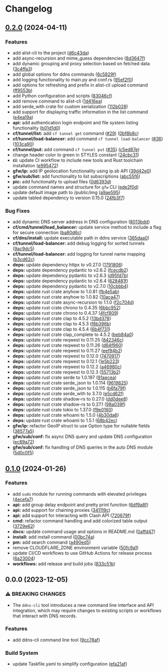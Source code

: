 # Changelog

## [0.2.0](https://github.com/liblaf/claps/compare/v0.1.0...v0.2.0) (2024-04-11)


### Features

* add alist-cli to the project ([d6c43da](https://github.com/liblaf/claps/commit/d6c43da88295446eb1dee7e469af8f4383d448f0))
* add async-recursion and mime_guess dependencies ([8d3647f](https://github.com/liblaf/claps/commit/8d3647f7ace890afd54d4f552df28e906ab52712))
* add dynamic grouping and proxy selection based on fetched data ([3c4ffa3](https://github.com/liblaf/claps/commit/3c4ffa38ac02d802014e4f6c4db7997741a8d37b))
* add global options for ddns commands ([6c5829f](https://github.com/liblaf/claps/commit/6c5829ffe4faebd3aa44ec2400e11dd61e7e800c))
* add logging functionality to main.py and conf.rs ([95ef2f0](https://github.com/liblaf/claps/commit/95ef2f037fdcb21d1b150d97387fdf19fdb2838b))
* add options for refreshing and prefix in alist-cli upload command ([ff9553b](https://github.com/liblaf/claps/commit/ff9553bf62f670a880d934458cdf6fcd017cdd49))
* add Python configuration and scripts ([83046cf](https://github.com/liblaf/claps/commit/83046cf7bd26d6332fbd4d7937330fb3875fd398))
* add remove command to alist-cli ([1d416ea](https://github.com/liblaf/claps/commit/1d416ea0de38b15d37333c74add9b5226be6c1d3))
* add serde_with crate for custom serialization ([112b028](https://github.com/liblaf/claps/commit/112b028d2210d26b3ed27094c141bf6614be895c))
* add support for displaying traffic information in the list command ([e4ea19a](https://github.com/liblaf/claps/commit/e4ea19a8ea0a10cba6c30a9fc816193077b8b15f))
* **api:** add authentication login endpoint and file system listing functionality ([b01d1d0](https://github.com/liblaf/claps/commit/b01d1d0db56389a5f82ca449da54ae40c7dd3703))
* **cf/tunnel/list:** add `cf tunnel get` command ([#29](https://github.com/liblaf/claps/issues/29)) ([0bf8b8c](https://github.com/liblaf/claps/commit/0bf8b8c68ca7680675d8bb78cd420372391ac076))
* **cf/tunnel/load-balancer:** add command `cf tunnel load-balancer` ([#36](https://github.com/liblaf/claps/issues/36)) ([103ca90](https://github.com/liblaf/claps/commit/103ca903c894dc0088b5c2998e94d2c8e00fcdec))
* **cf/tunnel/put:** add command `cf tunnel put` ([#35](https://github.com/liblaf/claps/issues/35)) ([c5ed87e](https://github.com/liblaf/claps/commit/c5ed87e89425e5f29befd2512728570d3c38223d))
* change header color to green in STYLES constant ([24cbc31](https://github.com/liblaf/claps/commit/24cbc31db6bea7853f9ba4177c1be85bfb1e8c2e))
* **ci:** update CI workflow to include new tools and Rust toolchain installation ([e995472](https://github.com/liblaf/claps/commit/e995472ecc2dd48ad24f34215fcbcbae60efba4d))
* **gfw/ip:** add IP geolocation functionality using ip.sb API ([39d42e0](https://github.com/liblaf/claps/commit/39d42e0e97ccb0e6c8adf8021f09c48e3f88a4bd))
* **gfw/sub/list:** add functionality to list subscriptions ([abc55f6](https://github.com/liblaf/claps/commit/abc55f6c8775854c9285039b8f59fa4a9e14fc89))
* **pic:** add functionality to upload files ([0d6393d](https://github.com/liblaf/claps/commit/0d6393dc317b317e893ac5f7b2c6cb6e8d524b3d))
* update command names and structure for `gfw` CLI ([ede2f0d](https://github.com/liblaf/claps/commit/ede2f0d918a315d49a88fd2c92534111ddf6bb52))
* update default image path to /public/img ([a9ae595](https://github.com/liblaf/claps/commit/a9ae59521d5d4600e96359b20d26ad0027971616))
* update tabled dependency to version 0.15.0 ([24fb3f7](https://github.com/liblaf/claps/commit/24fb3f7ea60c6c29734a050e95a35f709f9e6401))


### Bug Fixes

* add dynamic DNS server address in DNS configuration ([8013bdd](https://github.com/liblaf/claps/commit/8013bdda891de7f3e06ad98d8e6466c68189e159))
* **cf/cmd/tunnel/load_balancer:** update service method to include a flag for secure connection ([ba80d6c](https://github.com/liblaf/claps/commit/ba80d6c1ca18c303c147405221b4b023de693de6))
* **cf/dns/install:** update executable path in ddns service ([365daa0](https://github.com/liblaf/claps/commit/365daa01051da082fa066c39eaaaabd12ee4d6d7))
* **cf/tunnel/load-balancer:** add debug logging for sorted tunnels ([9ac9dc5](https://github.com/liblaf/claps/commit/9ac9dc53a75812448c236955893efb7b7afa5f8d))
* **cf/tunnel/load-balancer:** add logging for tunnel name mapping ([b3cd62c](https://github.com/liblaf/claps/commit/b3cd62cf5fbe71c7201dad4583dd0b22e43879a1))
* **deps:** update dependency httpx to v0.27.0 ([1791806](https://github.com/liblaf/claps/commit/1791806570de7c78d5e58688194b15d7273fa927))
* **deps:** update dependency pydantic to v2.6.2 ([fcecdb2](https://github.com/liblaf/claps/commit/fcecdb22449f77c497679073889f7f8f3d1dba16))
* **deps:** update dependency pydantic to v2.6.3 ([d95fd7b](https://github.com/liblaf/claps/commit/d95fd7b93935aa6954450630b2afe80b3bf1b194))
* **deps:** update dependency pydantic to v2.6.4 ([628481f](https://github.com/liblaf/claps/commit/628481f9a892cef5beced7c9a854c963ef97d02c))
* **deps:** update dependency pydantic to v2.7.0 ([10cbbb4](https://github.com/liblaf/claps/commit/10cbbb4887c0b9f78dea00d4257c3ee24c614674))
* **deps:** update rust crate anyhow to 1.0.81 ([fb4e5ab](https://github.com/liblaf/claps/commit/fb4e5ab6833f77f7a6f2573b2f41523d5c9bddd0))
* **deps:** update rust crate anyhow to 1.0.82 ([10aca47](https://github.com/liblaf/claps/commit/10aca4724f54eb6e1f3f469424427b5945ebdc65))
* **deps:** update rust crate async-recursion to 1.1.0 ([f2c704d](https://github.com/liblaf/claps/commit/f2c704dd751bcd282264e767b12e882591ee5a7a))
* **deps:** update rust crate chrono to 0.4.35 ([6bbc952](https://github.com/liblaf/claps/commit/6bbc952a2303bf1467f26618c7f30ca7d809f9b1))
* **deps:** update rust crate chrono to 0.4.37 ([4fcf809](https://github.com/liblaf/claps/commit/4fcf8099d6e17f3be44a1875a969f9e3232bc698))
* **deps:** update rust crate clap to 4.5.2 ([13bd378](https://github.com/liblaf/claps/commit/13bd3782aba614676ef9848f0110fca1f4ffa151))
* **deps:** update rust crate clap to 4.5.3 ([f8b396b](https://github.com/liblaf/claps/commit/f8b396b981ff105a009b8a8ab0b7c94baa27a35d))
* **deps:** update rust crate clap to 4.5.4 ([6b4f731](https://github.com/liblaf/claps/commit/6b4f7313b39a33f727413f2414a17131b41bbd09))
* **deps:** update rust crate clap_complete to 4.5.2 ([beb84a0](https://github.com/liblaf/claps/commit/beb84a023f7f934ab25bd047703d7c6c8d96c875))
* **deps:** update rust crate reqwest to 0.11.25 ([842346c](https://github.com/liblaf/claps/commit/842346cee600aa5f4b918abcd216d89c7c5e55ee))
* **deps:** update rust crate reqwest to 0.11.26 ([d64f960](https://github.com/liblaf/claps/commit/d64f9605a528fff452e4258ea4bf02740c23095e))
* **deps:** update rust crate reqwest to 0.11.27 ([eef94b2](https://github.com/liblaf/claps/commit/eef94b235e43f284e4a6abfba690930367de975e))
* **deps:** update rust crate reqwest to 0.12.0 ([7470917](https://github.com/liblaf/claps/commit/7470917f42163e856db00e9162ce788060395ffc))
* **deps:** update rust crate reqwest to 0.12.1 ([1e5b223](https://github.com/liblaf/claps/commit/1e5b223994b7bc21a03b37367bf2bc4231b1a3dd))
* **deps:** update rust crate reqwest to 0.12.2 ([a46980c](https://github.com/liblaf/claps/commit/a46980c246a2a8886bf74f69376c7d9e5966ee93))
* **deps:** update rust crate reqwest to 0.12.3 ([55713b2](https://github.com/liblaf/claps/commit/55713b2698a07d8daee43174202f9bd54aa6b6a1))
* **deps:** update rust crate serde to 1.0.197 ([91aecea](https://github.com/liblaf/claps/commit/91aecea24ccfa1399608e86ff4f7fc1bbe5d8218))
* **deps:** update rust crate serde_json to 1.0.114 ([9619825](https://github.com/liblaf/claps/commit/96198251e74d9f86786aed1d8eedcec0db2e765a))
* **deps:** update rust crate serde_json to 1.0.115 ([b6fa79f](https://github.com/liblaf/claps/commit/b6fa79ff53b18d409a0cb9a1c76f1284f86a890b))
* **deps:** update rust crate serde_with to 3.7.0 ([e5cd62f](https://github.com/liblaf/claps/commit/e5cd62f14f757448b7d21f7b67dd73938332190a))
* **deps:** update rust crate shadow-rs to 0.27.0 ([dd0dee8](https://github.com/liblaf/claps/commit/dd0dee817983e3320e569722dac6724a94e687e6))
* **deps:** update rust crate shadow-rs to 0.27.1 ([98a039f](https://github.com/liblaf/claps/commit/98a039fab7318de11780460fc1e8cb86fce7bba4))
* **deps:** update rust crate tokio to 1.37.0 ([f9e0160](https://github.com/liblaf/claps/commit/f9e0160853ce1e29295c936409182660c31773e4))
* **deps:** update rust crate whoami to 1.5.0 ([4b30da6](https://github.com/liblaf/claps/commit/4b30da62b2fdc7769937388aa30f7a8b8ac54124))
* **deps:** update rust crate whoami to 1.5.1 ([68b42ec](https://github.com/liblaf/claps/commit/68b42ec61699070d08791c0ca2a461d365bfdc95))
* **gfw/ip:** refactor GeoIP struct to use Option type for nullable fields ([38577a5](https://github.com/liblaf/claps/commit/38577a557114de6ac5f70d056d140630f11bde9d))
* **gfw/sub/conf:** fix async DNS query and update DNS configuration ([ec89a72](https://github.com/liblaf/claps/commit/ec89a720ecd82c7ad0987ebd0f3877793fef8a73))
* **gfw/sub/conf:** fix handling of DNS queries in the auto DNS module ([5d0c0f5](https://github.com/liblaf/claps/commit/5d0c0f50f4d22e095a74447a3ed22520bdeb7cad))

## [0.1.0](https://github.com/liblaf/claps/compare/v0.0.0...v0.1.0) (2024-01-26)

### Features

- add `sudo` module for running commands with elevated privileges ([4ecefa7](https://github.com/liblaf/claps/commit/4ecefa773bf269076c50e912b054e34afafff7ff))
- **api:** add group delay endpoint and pretty print function ([6df9a8f](https://github.com/liblaf/claps/commit/6df9a8fa2d219b21ae1142311fb64c0db0f53719))
- **api:** add support for chaining proxies ([341119c](https://github.com/liblaf/claps/commit/341119ca3b302b5b0878653e97f581a1c137417c))
- **api:** add support for interacting with Clash API ([720679f](https://github.com/liblaf/claps/commit/720679f61877299ddb0b054579d28c1136376c62))
- **cmd:** refactor command handling and add colorized table output ([3729e62](https://github.com/liblaf/claps/commit/3729e622974a2936dbce2dc178335fbac96983c0))
- **docs:** update command usage and options in README.md ([0affd47](https://github.com/liblaf/claps/commit/0affd47fcd02b5a4ec933ec7fcb11e3982a4c013))
- **install:** add install command ([00bc74a](https://github.com/liblaf/claps/commit/00bc74a96c5770988ffdefc03d33c9d9a2529428))
- **pm:** add search command ([a490ed5](https://github.com/liblaf/claps/commit/a490ed521b9ec09862066a1ae50c4d2e193b7d24))
- remove CLOUDFLARE_ZONE environment variable ([50fc9a1](https://github.com/liblaf/claps/commit/50fc9a14a8f3a20a322644b8eb647d4278ee4323))
- update CI/CD workflows to use GitHub Actions for release process ([6a23004](https://github.com/liblaf/claps/commit/6a2300482f506b5b332857feddf28dc98acd091d))
- **workflows:** add release and build jobs ([833c51b](https://github.com/liblaf/claps/commit/833c51bbc2dfe2fe7cd667677ec1893ad68a34ce))

## 0.0.0 (2023-12-05)

### ⚠ BREAKING CHANGES

- The `ddns-cli` tool introduces a new command line interface and API integration, which may require changes to existing scripts or workflows that interact with DNS records.

### Features

- add ddns-cli command line tool ([9cc78af](https://github.com/liblaf/claps/commit/9cc78af8742855ab491d2c845bb6861ed1492bfe))

### Build System

- update Taskfile.yaml to simplify configuration ([efa21af](https://github.com/liblaf/claps/commit/efa21af183c86f122b52602d148d936dd29a7203))
